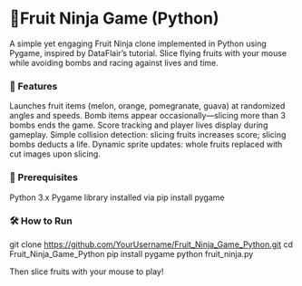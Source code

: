 # 🍉Fruit Ninja Game (Python)

A simple yet engaging Fruit Ninja clone implemented in Python using Pygame, inspired by DataFlair’s tutorial. Slice flying fruits with your mouse while avoiding bombs and racing against lives and time.

### 🚀 Features
Launches fruit items (melon, orange, pomegranate, guava) at randomized angles and speeds.
Bomb items appear occasionally—slicing more than 3 bombs ends the game.
Score tracking and player lives display during gameplay.
Simple collision detection: slicing fruits increases score; slicing bombs deducts a life.
Dynamic sprite updates: whole fruits replaced with cut images upon slicing.

### 🧱 Prerequisites
Python 3.x
Pygame library installed via pip install pygame

### 🛠️ How to Run
git clone https://github.com/YourUsername/Fruit_Ninja_Game_Python.git
cd Fruit_Ninja_Game_Python
pip install pygame
python fruit_ninja.py


Then slice fruits with your mouse to play!
